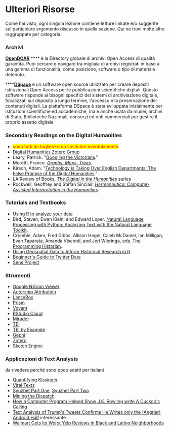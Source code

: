 # Ulteriori Risorse

Come hai visto, ogni singola lezione contiene letture linkate e/o suggerite sul particolare argomento discusso in quella sezione. Qui ne trovi molte altre raggruppate per categoria.

### Archivi

[**OpenDOAR**](https://v2.sherpa.ac.uk/opendoar/) **** è la Directory globale di archivi Open Access di qualità garantita. Puoi cercare e navigare tra migliaia di archivi registrati in base a una gamma di funzionalità, come posizione, software o tipo di materiale detenuto.&#x20;

****[**DSpace**](https://duraspace.org/dspace/) è un software open source utilizzato per creare depositi istituzionali Open Access per le pubblicazioni scientifiche digitali. Questo software risponde ai bisogni specifici dei sistemi di archiviazione digitale, focalizzati sul deposito a lungo termine, l'accesso e la preservazione dei contenuti digitali. La piattaforma DSpace è stata sviluppata inizialmente per istituzioni scientifiche ed accademiche, ma è anche usata da musei, archivi di Stato, Biblioteche Nazionali, consorzi ed enti commerciali per gestire il proprio assetto digitale

### Secondary Readings on the Digital Humanities

* <mark style="color:red;">sono tutti da togliere e da sostiutire eventulamente</mark>
* [Digital Humanities Zotero Group](https://www.zotero.org/groups/digital\_humanities/items)
* Leary, Patrick. "[Googling the Victorians](http://www.victorianresearch.org/googling.pdf)."
* Moretti, Franco. [_Graphs, Maps, Trees_](https://www.amazon.com/Graphs-Maps-Trees-Abstract-Literary/dp/1844671852)_._
* Kirsch, Adam. "[Technology is Taking Over English Departments: The False Promise of the Digital Humanities](https://newrepublic.com/article/117428/limits-digital-humanities-adam-kirsch)."
* LA Review of Books, [_The Digital in the Humanities_](https://lareviewofbooks.org/feature/the-digital-in-the-humanities) series
* Rockwell, Geoffrey and Stéfan Sinclair. [_Hermeneutica: Computer-Assisted Interpretation in the Humanities_](https://mitpress.mit.edu/books/hermeneutica).

### Tutorials and Textbooks

* [Using R to analyze your data](https://libguides.wustl.edu/c.php?g=385216\&p=2611930)
* Bird, Steven, Ewan Klein, and Edward Loper. [Natural Language Processing with Python: Analyzing Text with the Natural Language Toolkit](http://www.nltk.org/book/).
* Crymble, Adam, Fred Gibbs, Allison Hegel, Caleb McDaniel, Ian Milligan, Evan Taparata, Amanda Visconti, and Jeri Wieringa, eds. [The Programming Historian](http://programminghistorian.org).
* [Using Geospatial Data to Inform Historical Research in R](https://programminghistorian.org/en/lessons/geospatial-data-analysis)
* [Beginner's Guide to Twitter Data](https://programminghistorian.org/en/lessons/beginners-guide-to-twitter-data)
* [Sens Project](https://skene.dlls.univr.it/sens-corpora-tools-basic-guide/)

### Strumenti

* [Google NGram Viewer](https://books.google.com/ngrams)
* [Autorship Attribution](https://neoneuro.com/products/authorship-attribution)
* [LancsBox](http://corpora.lancs.ac.uk/lancsbox/materials.php)
* [Prism](http://prism.scholarslab.org)
* [Voyant](https://voyant-tools.org)
* [RStudio Cloud](https://rstudio.cloud)&#x20;
* [Mirador](https://projectmirador.org)
* [TEI](https://tei-c.org/activities/)
* [TEI by Example](https://teibyexample.org/TBE.htm)
* [Gephi](https://gephi.org)
* [Zotero](https://zotero.org)&#x20;
* [Sketch Engine](https://www.sketchengine.eu/guide/)

### Applicazioni di Text Analysis&#x20;

da rivedere perchè sono poco adatti per italiani

* [Quantifying Kissinger](https://blog.quantifyingkissinger.com)
* [Viral Texts](http://viraltexts.org)
* [Syuzhet Part One](http://www.matthewjockers.net/2015/02/02/syuzhet/), [Syuzhet Part Two](http://www.matthewjockers.net/2015/02/25/the-rest-of-the-story/)
* [Mining the Dispatch](http://dsl.richmond.edu/dispatch/pages/home)
* [How a Computer Program Helped Show J.K. Rowling write A Cuckoo's Calling](http://www.scientificamerican.com/article/how-a-computer-program-helped-show-jk-rowling-write-a-cuckoos-calling/)
* [Text Analysis of Trump's Tweets Confirms He Writes only the (Angrier) Android Half](http://varianceexplained.org/r/trump-tweets/) interessante
* [Walmart Gets Its Worst Yelp Reviews in Black and Latino Neighborhoods](http://www.citylab.com/work/2016/08/walmart-get-its-worst-yelp-reviews-in-black-and-latino-neighborhoods/497864/)
